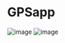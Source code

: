 # GPSapp
![image](https://github.com/user-attachments/assets/afa5154a-786e-497b-ac0b-54875ebe51ad)
![image](https://github.com/user-attachments/assets/9f034209-aa85-456e-9ef4-bb8421cd5206)

